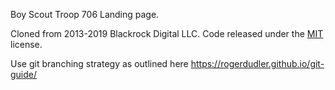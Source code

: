 Boy Scout Troop 706 Landing page.

Cloned from 2013-2019 Blackrock Digital LLC. Code released under the [MIT](https://github.com/BlackrockDigital/startbootstrap-freelancer/blob/gh-pages/LICENSE) license.

Use git branching strategy as outlined here
https://rogerdudler.github.io/git-guide/
